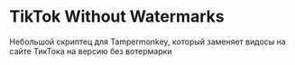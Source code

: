 # TikTok Without Watermarks
Небольшой скриптец для Tampermonkey, который заменяет видосы на сайте ТикТока на версию без вотермарки
